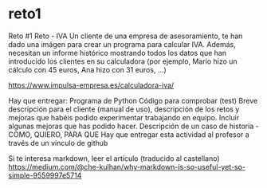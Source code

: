 # reto1
Reto #1
Reto - IVA 
Un cliente de una empresa de asesoramiento, te han dado una imágen para crear un programa para calcular IVA. Además, necesitan un informe histórico mostrando todos los datos que han introducido los clientes en su calculadora (por ejemplo, Mario hizo un cálculo con 45 euros, Ana hizo con 31 euros, …)

https://www.impulsa-empresa.es/calculadora-iva/


Hay que entregar: 
Programa de Python
Código para comprobar (test)
Breve descripción para el cliente (manual de uso), descripción de los retos y mejoras que habéis podido experimentar trabajando en equipo. Incluir algunas mejoras que has podido hacer.
Descripción de un caso de historia - COMO, QUIERO, PARA QUE
Hay que entregar esta actividad al profesor a través de un vínculo de github


Si te interesa markdown, leer el artículo (traducido al castellano)
https://medium.com/@che-kulhan/why-markdown-is-so-useful-yet-so-simple-9559997e5714

